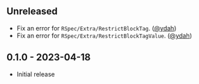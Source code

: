 ## Unreleased

- Fix an error for `RSpec/Extra/RestrictBlockTag`. ([@ydah])
- Fix an error for `RSpec/Extra/RestrictBlockTagValue`. ([@ydah])

## 0.1.0 - 2023-04-18

- Initial release

<!-- Contributors (alphabetically) -->

[@ydah]: https://github.com/ydah
